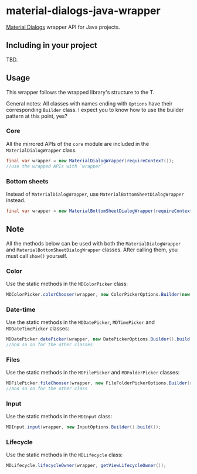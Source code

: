 # material-dialogs-java-wrapper
[Material Dialogs](https://github.com/afollestad/material-dialogs) wrapper API for Java projects.

## Including in your project
TBD.

## Usage
This wrapper follows the wrapped library's structure to the T.

General notes: All classes with names ending with `Options` have their corresponding `Builder` class. I expect you to know how to use the builder pattern at this point, yes?

### Core
All the mirrored APIs of the `core` module are included in the `MaterialDialogWrapper` class.
```java
final var wrapper = new MaterialDialogWrapper(requireContext());
//use the wrapped APIs with `wrapper`
```

### Bottom sheets
Instead of `MaterialDialogWrapper`, use `MaterialBottomSheetDialogWrapper` instead.
```java
final var wrapper = new MaterialBottomSheetDialogWrapper(requireContext());
```

## Note
All the methods below can be used with both the `MaterialDialogWrapper` and `MaterialBottomSheetDialogWrapper` classes. After calling them, you must call `show()` yourself.
### Color
Use the static methods in the `MDColorPicker` class:
```java
MDColorPicker.colorChooser(wrapper, new ColorPickerOptions.Builder(new int[]{Color.BLACK, Color.BLUE}).build());
```
### Date-time
Use the static methods in the `MDDatePicker`, `MDTimePicker` and `MDDateTimePicker` classes:
```java
MDDatePicker.datePicker(wrapper, new DatePickerOptions.Builder().build());
//and so on for the other classes
```
### Files
Use the static methods in the `MDFilePicker` and `MDFolderPicker` classes:
```java
MDFilePicker.fileChooser(wrapper, new FileFolderPickerOptions.Builder(requireContext()).build());
//and so on for the other class
```
### Input
Use the static methods in the `MDInput` class:
```java
MDInput.input(wrapper, new InputOptions.Builder().build());
```
### Lifecycle
Use the static methods in the `MDLifecycle` class:
```java
MDLifecycle.lifecycleOwner(wrapper, getViewLifecycleOwner());
```
